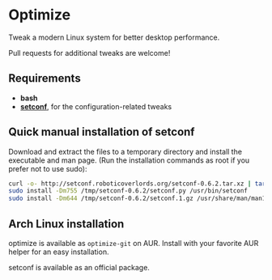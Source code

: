 Optimize
========

Tweak a modern Linux system for better desktop performance.

Pull requests for additional tweaks are welcome!


Requirements
------------

* **bash**
* **<a href="http://setconf.roboticoverlords.org">setconf</a>**, for the configuration-related tweaks


Quick manual installation of setconf
------------------------------------

Download and extract the files to a temporary directory and install the executable and man page. (Run the installation commands as root if you prefer not to use sudo):

```bash
curl -o- http://setconf.roboticoverlords.org/setconf-0.6.2.tar.xz | tar JxC /tmp
sudo install -Dm755 /tmp/setconf-0.6.2/setconf.py /usr/bin/setconf
sudo install -Dm644 /tmp/setconf-0.6.2/setconf.1.gz /usr/share/man/man1/setconf.1.gz
```

Arch Linux installation
------------------------

optimize is available as `optimize-git` on AUR. Install with your favorite AUR helper for an easy installation.

setconf is available as an official package.

